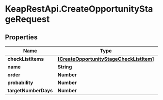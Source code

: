# KeapRestApi.CreateOpportunityStageRequest

## Properties

Name | Type | Description | Notes
------------ | ------------- | ------------- | -------------
**checkListItems** | [**[CreateOpportunityStageCheckListItem]**](CreateOpportunityStageCheckListItem.md) |  | [optional] 
**name** | **String** |  | 
**order** | **Number** |  | 
**probability** | **Number** |  | 
**targetNumberDays** | **Number** |  | 


